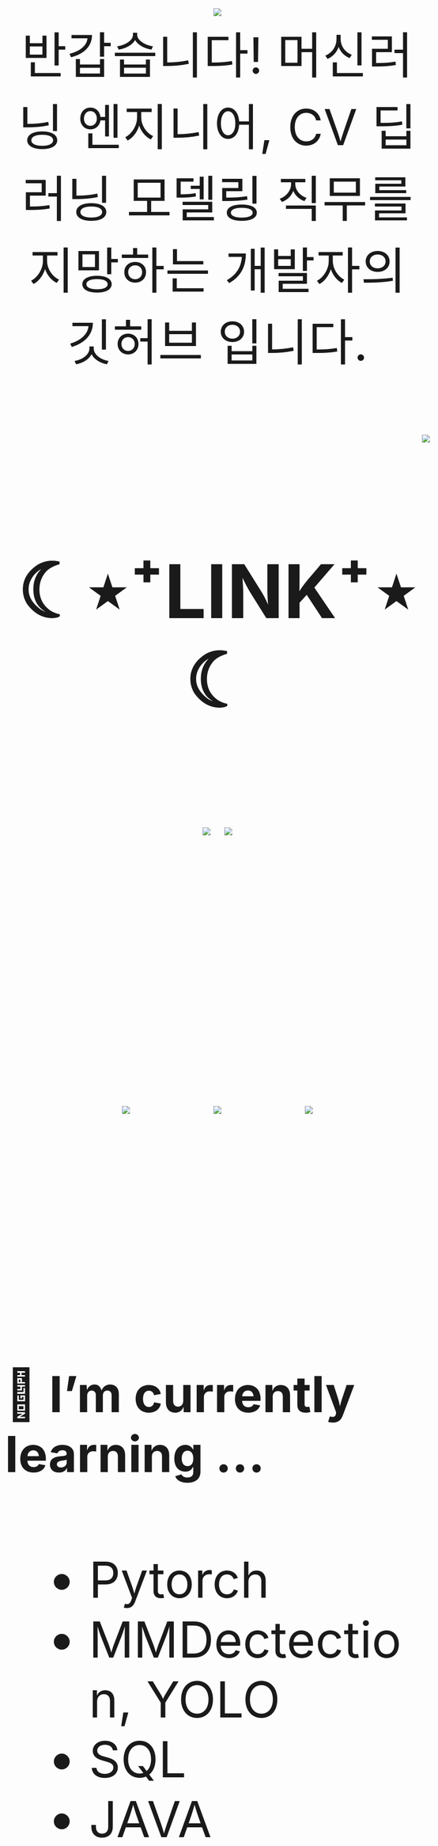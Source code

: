 

<div align="center">
<img src="https://capsule-render.vercel.app/api?type=waving&color=timeGradient&height=300&section=header&text=JAMONG%205&fontSize=90" /> <br>
<body style="font-size:100px">반갑습니다! 머신러닝 엔지니어, CV 딥러닝 모델링 직무를 지망하는 개발자의 깃허브 입니다.</body> <br><br>
</div>
<div align="right">
  <img src="https://hits.seeyoufarm.com/api/count/incr/badge.svg?url=https%3A%2F%2Fgithub.com%2Fjennifer060697&count_bg=%23708FD3&title_bg=%23515151&icon=ghostery.svg&icon_color=%23E7E7E7&title=HITS%21%21&edge_flat=false"/>
</div>

<h2 align="center">☾⋆⁺LINK⁺⋆☾</h2>
<div align="center">
  <a href="https://jamong-5.tistory.com/"><img src="https://img.shields.io/badge/DailyBlog-09B3AF?style=flat-square&logo=Tistory&logoColor=white&link=https://jamong-5.tistory.com/"/></a>
<!--   <a href="https://www.kaggle.com/jamong5"><img src="https://img.shields.io/badge/Kaggle-20BEFF?style=flat-square&logo=Kaggle&logoColor=white&link=https://www.kaggle.com/jamong5"/></a> -->
  <a href="mailto:oennifer060697@gmail.com"><img src="https://img.shields.io/badge/Email-FF4785?style=flat-square&logo=Gmail&logoColor=white&link=mailto:oennifer060697@gmail.com"/></a>
</div>

<!-- <h2 align="center">☾⋆⁺Available⁺⋆☾</h2>
<div align="center">
  <img src="https://img.shields.io/badge/Python-00B1E7?logo=Python&logoColor=white"/>
  <img src="https://img.shields.io/badge/C++-00599C?logo=C%2B%2B&logoColor=white"/>
  <img src="https://img.shields.io/badge/C-000000?logo=C&logoColor=white"/>
</div> -->

<br><br>

<div align="center">
  <img src = "https://github-readme-stats.vercel.app/api?username=jennifer060697&theme=great-gatsby&show_icons=true">
  <t>&nbsp;&nbsp;&nbsp;&nbsp;</t>
  <img src = "http://mazassumnida.wtf/api/v2/generate_badge?boj=jennifer0606">
  <t>&nbsp;&nbsp;&nbsp;&nbsp;</t>
  <img src = "https://github-readme-stats.vercel.app/api/top-langs/?username=jennifer060697&layout=compact">
</div>

<br><br>

#### 🌱 I’m currently learning ...
- Pytorch
- MMDectection, YOLO
- SQL
- JAVA

<br><br>
#### 🌱 My Latest Posts

 - [6월 12일 - 프로그래머스 MySQL : [lv.2] 재구매가 일어난 상품과 회원 리스트 구하기](https://jamong-5.tistory.com/entry/%ED%94%84%EB%A1%9C%EA%B7%B8%EB%9E%98%EB%A8%B8%EC%8A%A4-MySQL-lv2-%EC%9E%AC%EA%B5%AC%EB%A7%A4%EA%B0%80-%EC%9D%BC%EC%96%B4%EB%82%9C-%EC%83%81%ED%92%88%EA%B3%BC-%ED%9A%8C%EC%9B%90-%EB%A6%AC%EC%8A%A4%ED%8A%B8-%EA%B5%AC%ED%95%98%EA%B8%B0)
 - [6월 12일 - 프로그래머스 MySQL : [lv.4] 5월 식품들의 총매출 조회하기](https://jamong-5.tistory.com/entry/%ED%94%84%EB%A1%9C%EA%B7%B8%EB%9E%98%EB%A8%B8%EC%8A%A4-MySQL-lv4-5%EC%9B%94-%EC%8B%9D%ED%92%88%EB%93%A4%EC%9D%98-%EC%B4%9D%EB%A7%A4%EC%B6%9C-%EC%A1%B0%ED%9A%8C%ED%95%98%EA%B8%B0)
 - [6월 12일 - 백준 #16234 - [G5] 인구 이동 : 그래프탐색, 그룹핑](https://jamong-5.tistory.com/entry/%EB%B0%B1%EC%A4%80-16234-G5-%EC%9D%B8%EA%B5%AC-%EC%9D%B4%EB%8F%99-%EA%B7%B8%EB%9E%98%ED%94%84%ED%83%90%EC%83%89-%EA%B7%B8%EB%A3%B9%ED%95%91)
 - [6월 12일 - [setrecursionlimit] 재귀 깊이 증가시키기](https://jamong-5.tistory.com/entry/setrecursionlimit-%EC%9E%AC%EA%B7%80-%EA%B9%8A%EC%9D%B4-%EC%A6%9D%EA%B0%80%EC%8B%9C%ED%82%A4%EA%B8%B0)
 - [6월 12일 - 백준 #3758 - [S3] KCPC : 정렬](https://jamong-5.tistory.com/entry/%EB%B0%B1%EC%A4%80-3758-S3-KCPC-%EC%A0%95%EB%A0%AC)
 - [6월 10일 - 프로그래머스 MySQL : [lv.4] 식품분류별 가장 비싼 식품의 정보 조회하기](https://jamong-5.tistory.com/entry/%ED%94%84%EB%A1%9C%EA%B7%B8%EB%9E%98%EB%A8%B8%EC%8A%A4-MySQL-lv4-%EC%8B%9D%ED%92%88%EB%B6%84%EB%A5%98%EB%B3%84-%EA%B0%80%EC%9E%A5-%EB%B9%84%EC%8B%BC-%EC%8B%9D%ED%92%88%EC%9D%98-%EC%A0%95%EB%B3%B4-%EC%A1%B0%ED%9A%8C%ED%95%98%EA%B8%B0)
